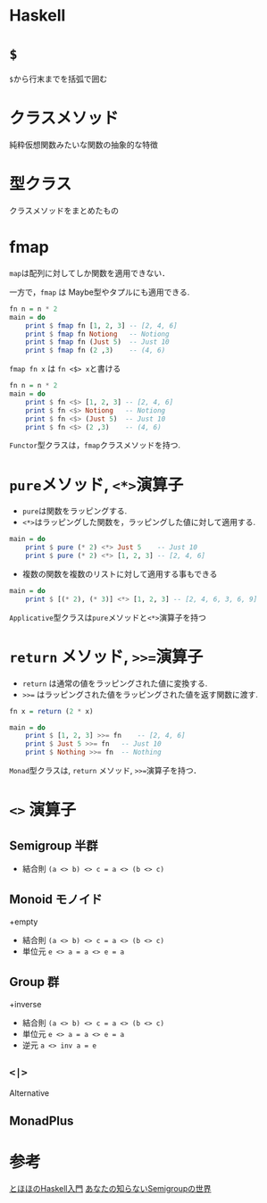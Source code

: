 # Haskell

# `$`

`$`から行末までを括弧で囲む

# クラスメソッド

純粋仮想関数みたいな関数の抽象的な特徴

# 型クラス

クラスメソッドをまとめたもの

# fmap

`map`は配列に対してしか関数を適用できない．

一方で，`fmap` は Maybe型やタプルにも適用できる.

```haskell
fn n = n * 2
main = do
    print $ fmap fn [1, 2, 3] -- [2, 4, 6]
    print $ fmap fn Notiong   -- Notiong
    print $ fmap fn (Just 5)  -- Just 10
    print $ fmap fn (2 ,3)    -- (4, 6)
```

`fmap fn x` は `fn <$> x`と書ける

```haskell
fn n = n * 2
main = do
    print $ fn <$> [1, 2, 3] -- [2, 4, 6]
    print $ fn <$> Notiong   -- Notiong
    print $ fn <$> (Just 5)  -- Just 10
    print $ fn <$> (2 ,3)    -- (4, 6)
```

`Functor`型クラスは，`fmap`クラスメソッドを持つ.


# `pure`メソッド, `<*>`演算子

- `pure`は関数をラッピングする.
- `<*>`はラッピングした関数を，ラッピングした値に対して適用する.

```haskell
main = do
    print $ pure (* 2) <*> Just 5    -- Just 10
    print $ pure (* 2) <*> [1, 2, 3] -- [2, 4, 6]
```


- 複数の関数を複数のリストに対して適用する事もできる

```haskell
main = do
    print $ [(* 2), (* 3)] <*> [1, 2, 3] -- [2, 4, 6, 3, 6, 9]

```

`Applicative`型クラスは`pure`メソッドと`<*>`演算子を持つ


# `return` メソッド, `>>=`演算子

- `return` は通常の値をラッピングされた値に変換する.
- `>>=` はラッピングされた値をラッピングされた値を返す関数に渡す.

```haskell
fn x = return (2 * x)

main = do
    print $ [1, 2, 3] >>= fn	-- [2, 4, 6]
    print $ Just 5 >>= fn	-- Just 10
    print $ Nothing >>= fn	-- Nothing
```


`Monad`型クラスは, `return` メソッド, `>>=`演算子を持つ．

# `<>` 演算子

## Semigroup 半群

- 結合則 `(a <> b) <> c = a <> (b <> c)`

## Monoid モノイド
+empty

- 結合則 `(a <> b) <> c = a <> (b <> c)`
- 単位元 `e <> a = a <> e = a`

## Group 群
+inverse

- 結合則 `(a <> b) <> c = a <> (b <> c)`
- 単位元 `e <> a = a <> e = a`
- 逆元   `a <> inv a = e`

## `<|>`

Alternative

## MonadPlus



# 参考

[とほほのHaskell入門](https://www.tohoho-web.com/ex/haskell.html#functor)
[あなたの知らないSemigroupの世界](https://kazu-yamamoto.hatenablog.jp/entry/20180306/1520314185)
